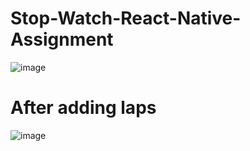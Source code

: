 # Stop-Watch-React-Native-Assignment

![image](https://user-images.githubusercontent.com/78133036/161921249-540cd774-b9ea-4c91-87da-f886a2187a72.png)


# After adding laps 

![image](https://user-images.githubusercontent.com/78133036/161921407-3646dd58-cd95-477c-a539-e3290328a71c.png)
